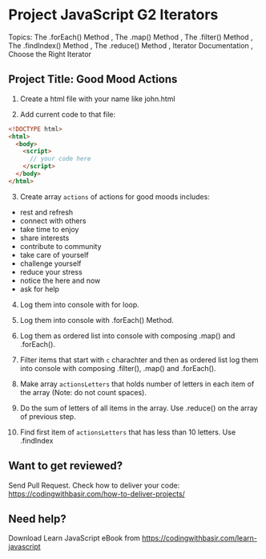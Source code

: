 # Project JavaScript G2 Iterators

Topics:
The .forEach() Method
, The .map() Method
, The .filter() Method
, The .findIndex() Method
, The .reduce() Method
, Iterator Documentation
, Choose the Right Iterator

## Project Title: Good Mood Actions

1. Create a html file with your name like john.html

2. Add current code to that file:

```html
<!DOCTYPE html>
<html>
  <body>
    <script>
      // your code here
    </script>
  </body>
</html>
```

3. Create array `actions` of actions for good moods includes:

- rest and refresh
- connect with others
- take time to enjoy
- share interests
- contribute to community
- take care of yourself
- challenge yourself
- reduce your stress
- notice the here and now
- ask for help

4. Log them into console with for loop.

5. Log them into console with .forEach() Method.

6. Log them as ordered list into console with composing .map() and .forEach().

7. Filter items that start with `c` charachter and then as ordered list log them into console with composing .filter(), .map() and .forEach().

8. Make array `actionsLetters` that holds number of letters in each item of the array (Note: do not count spaces).

9. Do the sum of letters of all items in the array. Use .reduce() on the array of previous step.

10. Find first item of `actionsLetters` that has less than 10 letters. Use .findIndex

## Want to get reviewed?

Send Pull Request. Check how to deliver your code: https://codingwithbasir.com/how-to-deliver-projects/

## Need help?

Download Learn JavaScript eBook from https://codingwithbasir.com/learn-javascript

